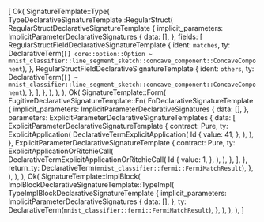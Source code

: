 [
    Ok(
        SignatureTemplate::Type(
            TypeDeclarativeSignatureTemplate::RegularStruct(
                RegularStructDeclarativeSignatureTemplate {
                    implicit_parameters: ImplicitParameterDeclarativeSignatures {
                        data: [],
                    },
                    fields: [
                        RegularStructFieldDeclarativeSignatureTemplate {
                            ident: `matches`,
                            ty: DeclarativeTerm(`[] core::option::Option ~ mnist_classifier::line_segment_sketch::concave_component::ConcaveComponent`),
                        },
                        RegularStructFieldDeclarativeSignatureTemplate {
                            ident: `others`,
                            ty: DeclarativeTerm(`[] ~ mnist_classifier::line_segment_sketch::concave_component::ConcaveComponent`),
                        },
                    ],
                },
            ),
        ),
    ),
    Ok(
        SignatureTemplate::Form(
            FugitiveDeclarativeSignatureTemplate::Fn(
                FnDeclarativeSignatureTemplate {
                    implicit_parameters: ImplicitParameterDeclarativeSignatures {
                        data: [],
                    },
                    parameters: ExplicitParameterDeclarativeSignatureTemplates {
                        data: [
                            ExplicitParameterDeclarativeSignatureTemplate {
                                contract: Pure,
                                ty: ExplicitApplication(
                                    DeclarativeTermExplicitApplication(
                                        Id {
                                            value: 41,
                                        },
                                    ),
                                ),
                            },
                            ExplicitParameterDeclarativeSignatureTemplate {
                                contract: Pure,
                                ty: ExplicitApplicationOrRitchieCall(
                                    DeclarativeTermExplicitApplicationOrRitchieCall(
                                        Id {
                                            value: 1,
                                        },
                                    ),
                                ),
                            },
                        ],
                    },
                    return_ty: DeclarativeTerm(`mnist_classifier::fermi::FermiMatchResult`),
                },
            ),
        ),
    ),
    Ok(
        SignatureTemplate::ImplBlock(
            ImplBlockDeclarativeSignatureTemplate::TypeImpl(
                TypeImplBlockDeclarativeSignatureTemplate {
                    implicit_parameters: ImplicitParameterDeclarativeSignatures {
                        data: [],
                    },
                    ty: DeclarativeTerm(`mnist_classifier::fermi::FermiMatchResult`),
                },
            ),
        ),
    ),
]